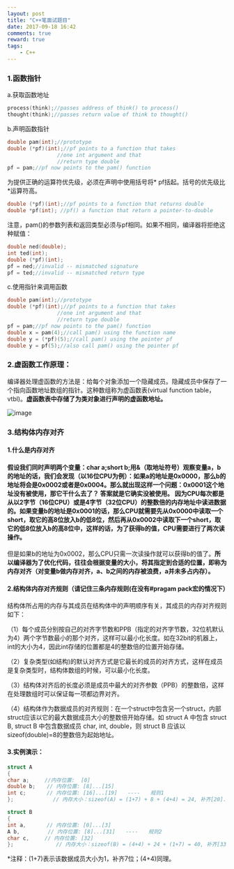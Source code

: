 ```yaml
---
layout: post
title: "C++笔面试题目"
date: 2017-09-18 16:42
comments: true
reward: true
tags: 
	- C++
---
```


### 1.函数指针

a.获取函数地址

```c++
process(think);//passes address of think() to process()
thought(think);//passes return value of think to thought()
```

<!--more--> 

b.声明函数指针

```C++
double pam(int);//prototype
double (*pf)(int);//pf points to a function that takes
				//one int argument and that 
				//return type double
pf = pam;//pf now points to the pam() function
```

为提供正确的运算符优先级，必须在声明中使用括号将* pf括起。括号的优先级比*运算符高。

```c++
double (*pf)(int);//pf points to a function that returns double
double *pf(int); //pf() a function that return a pointer-to-double
```

注意，pam()的参数列表和返回类型必须与pf相同。如果不相同，编译器将拒绝这种赋值：

```c++
double ned(double);
int ted(int);
double (*pf)(int);
pf = ned;//invalid -- mismatched signature
pf = ted;//invalid -- mismatched return type
```

c.使用指针来调用函数

```c++
double pam(int);//prototype
double (*pf)(int);//pf points to a function that takes
				//one int argument and that 
				//return type double
pf = pam;//pf now points to the pam() function
double x = pam(4);//call pam() using the function name
double y = (*pf)(5);//call pam() using the pointer pf
double y = pf(5);//also call pam() using the pointer pf
```

### 2.虚函数工作原理：

编译器处理虚函数的方法是：给每个对象添加一个隐藏成员。隐藏成员中保存了一个指向函数地址数组的指针。这种数组称为虚函数表(virtual function table，vtbl)。**虚函数表中存储了为类对象进行声明的虚函数地址。**

![image](https://wx2.sinaimg.cn/large/aacc02d8ly1fxvoewmi1hj20rp0ludnv.jpg)

### 3.**结构体内存对齐**

#### **1.什么是内存对齐**

#### 假设我们同时声明两个变量：char a;short b;用&（取地址符号）观察变量a，b的地址的话，我们会发现（以16位CPU为例）：如果a的地址是0x0000，那么b的地址将会是0x0002或者是0x0004。那么就出现这样一个问题：0x0001这个地址没有被使用，那它干什么去了？ 答案就是它确实没被使用。 因为CPU每次都是从以2字节（16位CPU）或是4字节（32位CPU）的整数倍的内存地址中读进数据的。如果变量b的地址是0x0001的话，那么CPU就需要先从0x0000中读取一个short，取它的高8位放入b的低8位，然后再从0x0002中读取下一个short，取它的低8位放入b的高8位中，这样的话，为了获得b的值，CPU需要进行了两次读操作。

但是如果b的地址为0x0002，那么CPU只需一次读操作就可以获得b的值了。**所以编译器为了优化代码，往往会根据变量的大小，将其指定到合适的位置，即称为内存对齐（对变量b做内存对齐，a、b之间的内存被浪费，a并未多占内存）。**

#### **2.结构体内存对齐规则（请记住三条内存规则(在没有#pragam pack宏的情况下）**

结构体所占用的内存与其成员在结构体中的声明顺序有关，其成员的内存对齐规则如下：

（1）每个成员分别按自己的对齐字节数和PPB（指定的对齐字节数，32位机默认为4）两个字节数最小的那个对齐，这样可以最小化长度。如在32bit的机器上，int的大小为4，因此int存储的位置都是4的整数倍的位置开始存储。

（2）复杂类型(如结构)的默认对齐方式是它最长的成员的对齐方式，这样在成员是复杂类型时，结构体数组的时候，可以最小化长度。

（3）结构体对齐后的长度必须是成员中最大的对齐参数（PPB）的整数倍，这样在处理数组时可以保证每一项都边界对齐。 

（4）结构体作为数据成员的对齐规则：在一个struct中包含另一个struct，内部struct应该以它的最大数据成员大小的整数倍开始存储。如 struct A 中包含 struct B, struct B 中包含数据成员 char, int, double，则 struct B 应该以sizeof(double)=8的整数倍为起始地址。

#### **3.实例演示：**

```c++
struct A
{
char a;　　　//内存位置:  [0]
double b;　  // 内存位置: [8]...[15]
int c;　　　　// 内存位置: [16]...[19]　　----　　规则1
};　　　　　　　 // 内存大小：sizeof(A) = (1+7) + 8 + (4+4) = 24, 补齐[20]...[23]　　----　　规则3

struct B
{
int a,　　　　// 内存位置: [0]...[3]
A b,　    　　// 内存位置: [8]...[31]　　----　　规则2
char c,　　　// 内存位置: [32]
};　　　　　　　  // 内存大小：sizeof(B) = (4+4) + 24 + (1+7) = 40, 补齐[33]...[39]
```

*注释：(1+7)表示该数据成员大小为1，补齐7位；(4+4)同理。